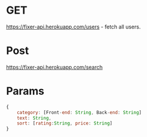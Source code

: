 # GET
https://fixer-api.herokuapp.com/users - fetch all users.

# Post
https://fixer-api.herokuapp.com/search

# Params

```javascript
{
    category: [Front-end: String, Back-end: String]
    text: String,
    sort: [rating:String, price: String]
}
```


